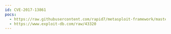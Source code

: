 ```yaml
---
id: CVE-2017-13861
pocs:
  - https://raw.githubusercontent.com/rapid7/metasploit-framework/master/modules/exploits/apple_ios/browser/webkit_createthis.rb
  - https://www.exploit-db.com/raw/43320
---
```


